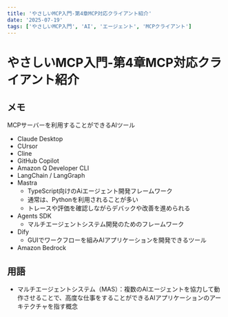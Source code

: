```yaml
---
title: 'やさしいMCP入門-第4章MCP対応クライアント紹介'
date: '2025-07-19'
tags: ['やさしいMCP入門', 'AI', 'エージェント', 'MCPクライアント']
---
```


# やさしいMCP入門-第4章MCP対応クライアント紹介

## メモ

MCPサーバーを利用することができるAIツール

- Claude Desktop
- CUrsor
- Cline
- GitHub Copilot
- Amazon Q Developer CLI
- LangChain / LangGraph
- Mastra
  - TypeScript向けのAiエージェント開発フレームワーク
  - 通常は、Pythonを利用されることが多い
  - トレースや評価を確認しながらデバックや改善を進められる
- Agents SDK
  - マルチエージェントシステム開発のためのフレームワーク
- Dify
  - GUIでワークフローを組みAIアプリケーションを開発できるツール
- Amazon Bedrock

## 用語
- マルチエージェントシステム（MAS）：複数のAIエージェントを協力して動作させることで、高度な仕事をすることができるAIアプリケーションのアーキテクチャを指す概念